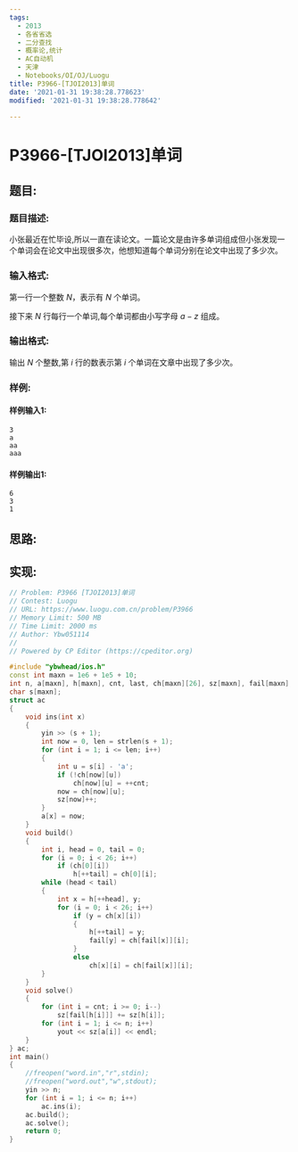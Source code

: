 ```yaml
---
tags: 
  - 2013
  - 各省省选
  - 二分查找
  - 概率论,统计
  - AC自动机
  - 天津
  - Notebooks/OI/OJ/Luogu
title: P3966-[TJOI2013]单词
date: '2021-01-31 19:38:28.778623'
modified: '2021-01-31 19:38:28.778642'

---
```

# P3966-[TJOI2013]单词
## 题目:
### 题目描述:
小张最近在忙毕设,所以一直在读论文。一篇论文是由许多单词组成但小张发现一个单词会在论文中出现很多次，他想知道每个单词分别在论文中出现了多少次。
### 输入格式:
第一行一个整数 $N$，表示有 $N$ 个单词。

接下来 $N$ 行每行一个单词,每个单词都由小写字母 $a-z$ 组成。
### 输出格式:
输出 $N$ 个整数,第 $i$ 行的数表示第 $i$ 个单词在文章中出现了多少次。
### 样例:
#### 样例输入1:
```
3
a
aa
aaa
```
#### 样例输出1:
```
6
3
1

```
## 思路:

## 实现:
```cpp
// Problem: P3966 [TJOI2013]单词
// Contest: Luogu
// URL: https://www.luogu.com.cn/problem/P3966
// Memory Limit: 500 MB
// Time Limit: 2000 ms
// Author: Ybw051114
//
// Powered by CP Editor (https://cpeditor.org)

#include "ybwhead/ios.h"
const int maxn = 1e6 + 1e5 + 10;
int n, a[maxn], h[maxn], cnt, last, ch[maxn][26], sz[maxn], fail[maxn];
char s[maxn];
struct ac
{
    void ins(int x)
    {
        yin >> (s + 1);
        int now = 0, len = strlen(s + 1);
        for (int i = 1; i <= len; i++)
        {
            int u = s[i] - 'a';
            if (!ch[now][u])
                ch[now][u] = ++cnt;
            now = ch[now][u];
            sz[now]++;
        }
        a[x] = now;
    }
    void build()
    {
        int i, head = 0, tail = 0;
        for (i = 0; i < 26; i++)
            if (ch[0][i])
                h[++tail] = ch[0][i];
        while (head < tail)
        {
            int x = h[++head], y;
            for (i = 0; i < 26; i++)
                if (y = ch[x][i])
                {
                    h[++tail] = y;
                    fail[y] = ch[fail[x]][i];
                }
                else
                    ch[x][i] = ch[fail[x]][i];
        }
    }
    void solve()
    {
        for (int i = cnt; i >= 0; i--)
            sz[fail[h[i]]] += sz[h[i]];
        for (int i = 1; i <= n; i++)
            yout << sz[a[i]] << endl;
    }
} ac;
int main()
{
    //freopen("word.in","r",stdin);
    //freopen("word.out","w",stdout);
    yin >> n;
    for (int i = 1; i <= n; i++)
        ac.ins(i);
    ac.build();
    ac.solve();
    return 0;
}

```
